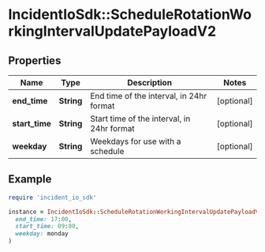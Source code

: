 # IncidentIoSdk::ScheduleRotationWorkingIntervalUpdatePayloadV2

## Properties

| Name | Type | Description | Notes |
| ---- | ---- | ----------- | ----- |
| **end_time** | **String** | End time of the interval, in 24hr format | [optional] |
| **start_time** | **String** | Start time of the interval, in 24hr format | [optional] |
| **weekday** | **String** | Weekdays for use with a schedule | [optional] |

## Example

```ruby
require 'incident_io_sdk'

instance = IncidentIoSdk::ScheduleRotationWorkingIntervalUpdatePayloadV2.new(
  end_time: 17:00,
  start_time: 09:00,
  weekday: monday
)
```

